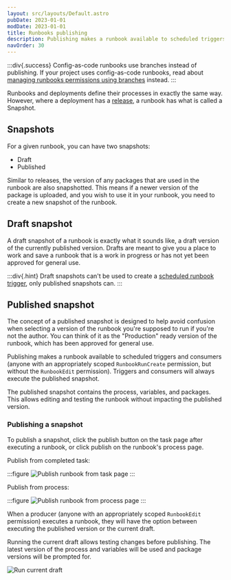 ```yaml
---
layout: src/layouts/Default.astro
pubDate: 2023-01-01
modDate: 2023-01-01
title: Runbooks publishing
description: Publishing makes a runbook available to scheduled triggers and consumers.
navOrder: 30
---
```


:::div{.success}
Config-as-code runbooks use branches instead of publishing. If your project uses config-as-code runbooks, read about [managing runbooks permissions using branches](/docs/runbooks/config-as-code-runbooks#permissions-by-branch) instead. 
:::

Runbooks and deployments define their processes in exactly the same way. However, where a deployment has a [release](/docs/releases), a runbook has what is called a Snapshot. 

## Snapshots

For a given runbook, you can have two snapshots:
- Draft
- Published

Similar to releases, the version of any packages that are used in the runbook are also snapshotted. This means if a newer version of the package is uploaded, and you wish to use it in your runbook, you need to create a new snapshot of the runbook.

## Draft snapshot

A draft snapshot of a runbook is exactly what it sounds like, a draft version of the currently published version. Drafts are meant to give you a place to work and save a runbook that is a work in progress or has not yet been approved for general use.

:::div{.hint}
Draft snapshots can't be used to create a [scheduled runbook trigger](/docs/runbooks/scheduled-runbook-trigger), only published snapshots can. 
:::

## Published snapshot

The concept of a published snapshot is designed to help avoid confusion when selecting a version of the runbook you're supposed to run if you're not the author. You can think of it as the "Production" ready version of the runbook, which has been approved for general use.

Publishing makes a runbook available to scheduled triggers and consumers (anyone with an appropriately scoped `RunbookRunCreate` permission, but without the `RunbookEdit` permission).  Triggers and consumers will always execute the published snapshot.

The published snapshot contains the process, variables, and packages. This allows editing and testing the runbook without impacting the published version.   

### Publishing a snapshot

To publish a snapshot, click the publish button on the task page after executing a runbook, or click publish on the runbook's process page.

Publish from completed task:

:::figure
![Publish runbook from task page](/docs/runbooks/runbook-publishing/runbook-publish-task.png)
:::

Publish from process:

:::figure
![Publish runbook from process page](/docs/runbooks/runbook-publishing/runbook-publish-process.png)
:::

When a producer (anyone with an appropriately scoped `RunbookEdit` permission) executes a runbook, they will have the option between executing the published version or the current draft.

Running the current draft allows testing changes before publishing.  The latest version of the process and variables will be used and package versions will be prompted for.

![Run current draft](/docs/runbooks/runbook-publishing/runbook-run-draft.png)